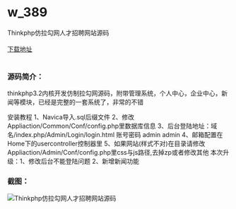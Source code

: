 # w_389
Thinkphp仿拉勾网人才招聘网站源码
<br/></br>
[下载地址](https://www.uuid2.com/389.html "下载地址")
<br/></br>
<h3>源码简介：</h3>
<p>thinkphp3.2内核开发仿制拉勾网源码，附带管理系统，个人中心，企业中心，新闻等模块，已经是完整的一套系统了，非常的不错

安装教程
1、Navica导入.sql后缀文件
2、修改Appliaction/Common/Conf/config.php里数据库信息
3、后台登陆地址：域名/index.php/Admin/Login/login.html  账号密码 admin admin
4、邮箱配置在Home下的usercontroller控制器里
5、如果网站(样式不对)在目录请修改Appliaction/Admin/Conf/config.php里css与js路径,去掉zp或者修改其他
本次升级：1、修改后台不能登陆问题 2、新增新闻功能<p>
<h3>截图：</h3>
<img src="https://www.uuid2.com/wp-content/uploads/img/202105/6f12e73297.jpg" alt="Thinkphp仿拉勾网人才招聘网站源码">
